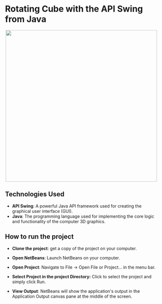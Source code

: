 # Rotating Cube with the API Swing from Java


<p align="center">
  <img src="https://github.com/AdolfCarr/Rotating3DCube_In_QT_and_Java/blob/main/gif_Images/gif_Java.gif" width="500" height="500">
</p>
<p align="center">

## Technologies Used

- **API Swing**: A powerful Java API framework used for creating the graphical user interface (GUI).
- **Java**: The programming language used for implementing the core logic and functionality of the computer 3D graphics.

## How to run the project
- **Clone the project**: get a copy of the project on your computer.

- **Open NetBeans**: Launch NetBeans on your computer.

- **Open Project**: Navigate to File -> Open File or Project... in the menu bar.

- **Select Project in the project Directory:** Click to select the project and simply click Run.

- **View Output**: NetBeans will show the application's output in the Application Output canvas pane at the middle of the screen.